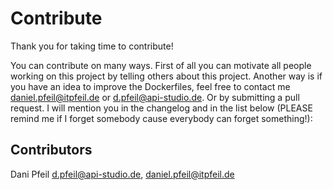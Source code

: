 # Contribute
Thank you for taking time to contribute!

You can contribute on many ways. First of all you can motivate all people working on this project by telling others about this project.
Another way is if you have an idea to improve the Dockerfiles, feel free to contact me daniel.pfeil@itpfeil.de or d.pfeil@api-studio.de.
Or by submitting a pull request.
I will mention you in the changelog and in the list below (PLEASE remind me if I forget somebody cause everybody can forget something!):

## Contributors
Dani Pfeil d.pfeil@api-studio.de, daniel.pfeil@itpfeil.de